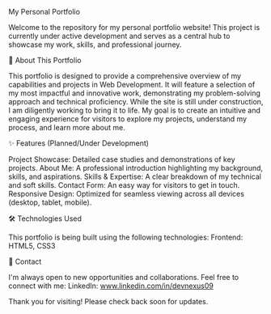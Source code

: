 My Personal Portfolio

Welcome to the repository for my personal portfolio website! This project is currently under active development and serves as a central hub to showcase my work, skills, and professional journey.

🚀 About This Portfolio

This portfolio is designed to provide a comprehensive overview of my capabilities and projects in Web Development. It will feature a selection of my most impactful and innovative work, demonstrating my problem-solving approach and technical proficiency.
While the site is still under construction, I am diligently working to bring it to life. My goal is to create an intuitive and engaging experience for visitors to explore my projects, understand my process, and learn more about me.

✨ Features (Planned/Under Development)

Project Showcase: Detailed case studies and demonstrations of key projects.
About Me: A professional introduction highlighting my background, skills, and aspirations.
Skills & Expertise: A clear breakdown of my technical and soft skills.
Contact Form: An easy way for visitors to get in touch.
Responsive Design: Optimized for seamless viewing across all devices (desktop, tablet, mobile).

🛠️ Technologies Used

This portfolio is being built using the following technologies:
Frontend: HTML5, CSS3

📧 Contact

I'm always open to new opportunities and collaborations. Feel free to connect with me:
LinkedIn: www.linkedin.com/in/devnexus09

Thank you for visiting! Please check back soon for updates.

